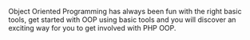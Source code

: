 Object Oriented Programming has always been fun with the right basic tools, get started with OOP using basic tools and you will discover an exciting way for you to get involved with PHP OOP.
